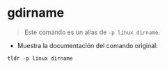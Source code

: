 # gdirname

> Este comando es un alias de `-p linux dirname`.

- Muestra la documentación del comando original:

`tldr -p linux dirname`
